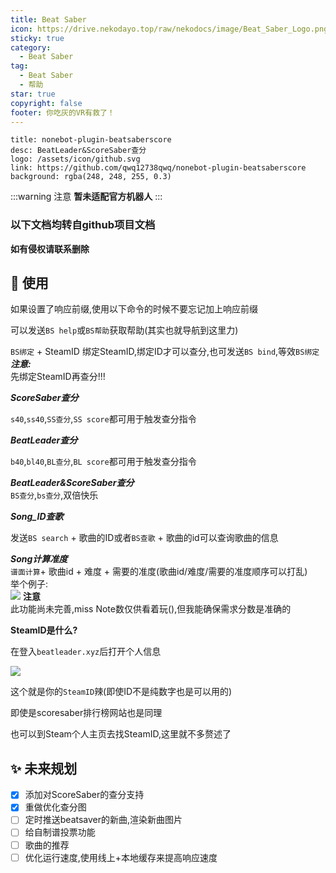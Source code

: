 ```yaml
---
title: Beat Saber
icon: https://drive.nekodayo.top/raw/nekodocs/image/Beat_Saber_Logo.png
sticky: true
category:
  - Beat Saber
tag:
  - Beat Saber
  - 帮助
star: true
copyright: false
footer: 你吃灰的VR有救了！
---
```


  ```component VPCard
  title: nonebot-plugin-beatsaberscore
  desc: BeatLeader&ScoreSaber查分
  logo: /assets/icon/github.svg
  link: https://github.com/qwq12738qwq/nonebot-plugin-beatsaberscore
  background: rgba(248, 248, 255, 0.3)
  ```

:::warning 注意
**暂未适配官方机器人**
:::

### **以下文档均转自github项目文档**  
**如有侵权请联系删除**

## 🎉 使用

如果设置了响应前缀,使用以下命令的时候不要忘记加上响应前缀

可以发送` BS help `或` BS帮助 `获取帮助(其实也就导航到这里力)

` BS绑定 ` + SteamID 绑定SteamID,绑定ID才可以查分,也可发送` BS bind `,等效` BS绑定 `  
***注意:***  
先绑定SteamID再查分!!!

***ScoreSaber查分***

` s40 `,` ss40 `,` SS查分 `,` SS score `都可用于触发查分指令

***BeatLeader查分***

` b40 `,` bl40 `,` BL查分 `,` BL score `都可用于触发查分指令

***BeatLeader&ScoreSaber查分***  
` BS查分 `,` bs查分 `,双倍快乐  


***Song_ID查歌***

发送` BS search ` + 歌曲的ID或者` BS查歌 ` + 歌曲的id可以查询歌曲的信息

***Song计算准度***  
` 谱面计算 `+ 歌曲id + 难度 + 需要的准度(歌曲id/难度/需要的准度顺序可以打乱)  
举个例子:  
![](https://drive.nekodayo.top/raw/nekodocs/image/calculation_example.png)
**注意**  
此功能尚未完善,miss Note数仅供看着玩(),但我能确保需求分数是准确的

**SteamID是什么?**

 在登入` beatleader.xyz `后打开个人信息
 
![](https://drive.nekodayo.top/raw/nekodocs/image/explanation.png)
 
 这个就是你的` SteamID `辣(即使ID不是纯数字也是可以用的)

 即使是scoresaber排行榜网站也是同理
 
 也可以到Steam个人主页去找SteamID,这里就不多赘述了

## ✨ 未来规划
- [X] 添加对ScoreSaber的查分支持
- [X] 重做优化查分图
- [ ] 定时推送beatsaver的新曲,渲染新曲图片
- [ ] 给自制谱投票功能
- [ ] 歌曲的推荐
- [ ] 优化运行速度,使用线上+本地缓存来提高响应速度
